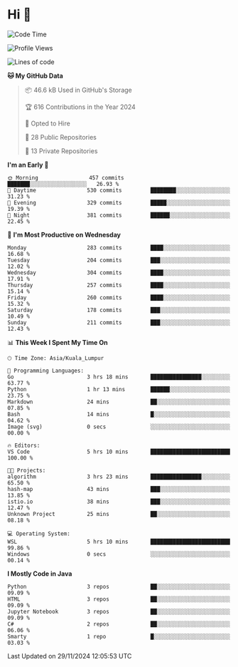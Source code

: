 <h1>Hi 👋</h1>

<!--START_SECTION:waka-->
![Code Time](http://img.shields.io/badge/Code%20Time-801%20hrs%2059%20mins-blue)

![Profile Views](http://img.shields.io/badge/Profile%20Views-0-blue)

![Lines of code](https://img.shields.io/badge/From%20Hello%20World%20I%27ve%20Written-1.3%20million%20lines%20of%20code-blue)

**🐱 My GitHub Data** 

> 📦 46.6 kB Used in GitHub's Storage 
 > 
> 🏆 616 Contributions in the Year 2024
 > 
> 💼 Opted to Hire
 > 
> 📜 28 Public Repositories 
 > 
> 🔑 13 Private Repositories 
 > 
**I'm an Early 🐤** 

```text
🌞 Morning                457 commits         ███████░░░░░░░░░░░░░░░░░░   26.93 % 
🌆 Daytime                530 commits         ████████░░░░░░░░░░░░░░░░░   31.23 % 
🌃 Evening                329 commits         █████░░░░░░░░░░░░░░░░░░░░   19.39 % 
🌙 Night                  381 commits         ██████░░░░░░░░░░░░░░░░░░░   22.45 % 
```
📅 **I'm Most Productive on Wednesday** 

```text
Monday                   283 commits         ████░░░░░░░░░░░░░░░░░░░░░   16.68 % 
Tuesday                  204 commits         ███░░░░░░░░░░░░░░░░░░░░░░   12.02 % 
Wednesday                304 commits         ████░░░░░░░░░░░░░░░░░░░░░   17.91 % 
Thursday                 257 commits         ████░░░░░░░░░░░░░░░░░░░░░   15.14 % 
Friday                   260 commits         ████░░░░░░░░░░░░░░░░░░░░░   15.32 % 
Saturday                 178 commits         ███░░░░░░░░░░░░░░░░░░░░░░   10.49 % 
Sunday                   211 commits         ███░░░░░░░░░░░░░░░░░░░░░░   12.43 % 
```


📊 **This Week I Spent My Time On** 

```text
🕑︎ Time Zone: Asia/Kuala_Lumpur

💬 Programming Languages: 
Go                       3 hrs 18 mins       ████████████████░░░░░░░░░   63.77 % 
Python                   1 hr 13 mins        ██████░░░░░░░░░░░░░░░░░░░   23.75 % 
Markdown                 24 mins             ██░░░░░░░░░░░░░░░░░░░░░░░   07.85 % 
Bash                     14 mins             █░░░░░░░░░░░░░░░░░░░░░░░░   04.62 % 
Image (svg)              0 secs              ░░░░░░░░░░░░░░░░░░░░░░░░░   00.00 % 

🔥 Editors: 
VS Code                  5 hrs 10 mins       █████████████████████████   100.00 % 

🐱‍💻 Projects: 
algorithm                3 hrs 23 mins       ████████████████░░░░░░░░░   65.50 % 
hash-map                 43 mins             ███░░░░░░░░░░░░░░░░░░░░░░   13.85 % 
istio.io                 38 mins             ███░░░░░░░░░░░░░░░░░░░░░░   12.47 % 
Unknown Project          25 mins             ██░░░░░░░░░░░░░░░░░░░░░░░   08.18 % 

💻 Operating System: 
WSL                      5 hrs 10 mins       █████████████████████████   99.86 % 
Windows                  0 secs              ░░░░░░░░░░░░░░░░░░░░░░░░░   00.14 % 
```

**I Mostly Code in Java** 

```text
Python                   3 repos             ██░░░░░░░░░░░░░░░░░░░░░░░   09.09 % 
HTML                     3 repos             ██░░░░░░░░░░░░░░░░░░░░░░░   09.09 % 
Jupyter Notebook         3 repos             ██░░░░░░░░░░░░░░░░░░░░░░░   09.09 % 
C#                       2 repos             ██░░░░░░░░░░░░░░░░░░░░░░░   06.06 % 
Smarty                   1 repo              █░░░░░░░░░░░░░░░░░░░░░░░░   03.03 % 
```




 Last Updated on 29/11/2024 12:05:53 UTC
<!--END_SECTION:waka-->
